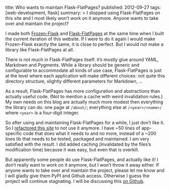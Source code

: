 title: Who wants to maintain Flask-FlatPages?
published: 2012-09-27
tags: [web-development, flask]
summary: >
    I stopped using Flask-FlatPages on this site and I most likely won’t
    work on it anymore. Anyone wants to take over and maintain the project?

I made both [Frozen-Flask](http://packages.python.org/Frozen-Flask/) and
[Flask-FlatPages](http://packages.python.org/Flask-FlatPages/) at the same
time when I built the current iteration of this website. If I were to do
it again I would make Frozen-Flask exactly the same, it is close to perfect.
But I would not make a library like Flask-FlatPages at all.

There is not much in Flask-FlatPages itself: it’s mostly glue around
YAML, Markdown and Pygments. While a library should be generic and configurable
to accommodate all kinds of use case, Flask-FlatPages is just at the level
where each application will make different choices: not quite this directory
structure, slightly different parameters for Markdown, …

As a result, Flask-FlatPages has more configuration and abstractions than
actually useful code. (Not to mention a cache with weird invalidation rules.)
My own needs on this blog are actually much more modest then everything the
library can do: one page at `/about/`; everything else at `/<year>/<name>/`
where `<year>` is a four-digit integer.

So after using and maintaining Flask-FlatPages for a while, I just don’t
like it. So I [refactored this site](https://github.com/SimonSapin/exyr.org/commit/d1cedc633c1df4d1f395441a56d01cfef8dcebd6)
to not use it anymore. I have ~50 lines of app-specific code that does
what it needs to and no more, instead of a ~200 lines lib that needs to
be tested, packaged and maintained. I am very satisfied with the result.
I did added caching (invalidated by the files’s modification time) because
it was easy, but even that is overkill.

But apparently some people do use Flask-FlatPages, and actually like it!
I don’t really want to work on it anymore, but I won’t throw it away either.
If anyone wants to take over and maintain the project, please let me know and
I will gladly give them PyPI and Github access. Otherwise I guess the project
will continue stagnating. I will be discussing this
[on Github](https://github.com/SimonSapin/Flask-FlatPages/issues/8).
